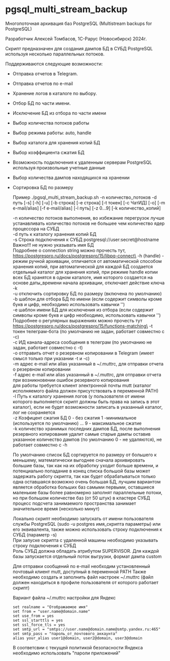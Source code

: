 # pgsql_multi_stream_backup

Многопоточная архивация баз PostgreSQL (Multistream backups for PostgreSQL)

Разработчик Алексей Томбасов, 1С-Рарус (Новосибирск) 2024г.

Скрипт предназначен для создания дампов БД в СУБД PostgreSQL используя несколько параллельных потоков.

Поддерживаются следующие возможности:
- Отправка отчетов в Telegram.
- Отправка отчетов по e-mail
- Хранение логов в каталоге по выбору.
- Отбор БД по части имени.
- Исключение БД из отбора по части имени
- Выбор количества потоков работы
- Выбор режима работы: auto, handle
- Выбор каталога для хранения копий БД
- Выбор коэффициента сжатия БД
- Возможность подключения к удаленным серверам PostgreSQL используя произвольные учетные данные
- Выбор количества дампов находящихся на хранении
- Сортировка БД по размеру

  Пример ./pgsql_multi_stream_backup.sh -n количество_потоков -d путь [-s] [-h] [-u] [-b строка] [-e строка] [-t токен] [-c ЧатИД] [-o] [-m e-mail/alias] [-f e-mail/alias] [-l путь] [-z 0...9] [-k количество_копий]
  
  -n количество потоков выполнения, во избежание перегрузок лучше устанавливать количество потоков не большее чем количество ядер процессора на СУБД\
  -d путь к каталогу хранения копий БД\
  -s Строка подключения к СУБД postgresql://user:secret@hostname    Важно!!! не нужно указывать имя БД\
     Подробнее о connection string можно прочесть тут, https://postgrespro.ru/docs/postgrespro/15/libpq-connect\
  -h (handle) - режим ручной архивации, отличается от автоматической способом хранения копий, при автоматической для каждой БД создается отдельный каталог для хранения копий, при режиме handle копии всех БД хранятся в одном каталоге, имя которого создается на основе даты_времени начала архивации, отключает действие ключа -k\
  -u отключить сортировку БД по размеру (включена по умолчанию)\
  -b шаблон для отбора БД по имени (если содержит символы кроме букв и цифр, необходимо использовать кавычки '')\
  -e шаблон имени БД для исключения из отбора (если содержит символы кроме букв и цифр необходимо, использовать кавычки '')\
     Подробнее о регулярных выражениях можно прочесть тут https://postgrespro.ru/docs/postgrespro/15/functions-matching\
  -t токен телеграм-бота (по умолчанию не задан, работает совместно с -c)\
  -c ИД канала-адреса сообщения в телеграм (по умолчанию не задан, работает совместно с -t)\
  -o отправить отчет о резервном копировании в Telegram (имеет смысл только при указании -t и -с)\
  -m адрес e-mail или alias указанный в ~/.muttrc, для отправки отчета о резервном копировании\
  -f адрес e-mail или alias указанный в ~/.muttrc, для отправки отчета при возникновении ошибок резервного копирования\
     для работы требуется клиент электронной почты mutt (каталог исполняемого файла должен присутствовать в переменной PATH)\
  -l Путь к каталогу хранения логов (у пользователя от имени которого выполняется скрипт должны быть права на запись в этот каталог), если  не будет возможности записать в указанный каталог, лог не сохраняется\
  -z Коэфицент сжатия БД 0 - без сжатия 1 -минимальное (используется по умолчанию) ... 9 - максимальное сжатие\
  -k количество хранимых последних дампов БД, после выполнения резервного копирования удалит самые старые дампы оставив указанное количество дампов (по умолчанию 0 - не удаляются), не работает совместно с -h
  
  По умолчанию список БД сортируется по размеру от большего к меньшему, математически выгоднее сначала архивировать большие базы, так как на их обработку уходит больше времени, и потенциально попадание в конец списка большой базы может задержать работу скрипта, так как будет обрабатываться только одна оставшаяся возможно очень большая БД, лучшим вариантом является обработка больших баз самыми первыми, оставшиеся маленькие базы более равномерно заполнят параллельные потоки, но при большом количестве баз (от 50 штук) в кластере СУБД процесс подсчета занимаемого пространства занимает значительное время (несколько минут)
  
  Локально скрипт необходимо запускать от имени пользователя службы PostgreSQL (sudo -u postgres имя_скрипта параметры) или его эквивалента, также можно использовать строку подключения к СУБД (параметр -s)\
  При запуске скрипта с удаленной машины необходимо указывать строку подключения к СУБД\
  Роль СУБД должна обладать атрибутом SUPERVISOR.
  Для каждой базы запускается отдельный поток выгрузки, формат дампа custom
  
  Для отправки сообщений по e-mail необходим установленный почтовый клиент mutt, доступный в переменной PATH
  Также необходимо создать и заполнить файл настроек ~/.muttrc (файл должен находиться в профиле пользователя от которого работает скрипт)

  Вариант файла ~/.muttrc настройки для Яндекс
  ```
  set realname = "Отображаемое имя"
  set from = "user.name@domain.name"
  set use_from = yes
  set ssl_starttls = yes
  set ssl_force_tls = yes
  set smtp_url = "smtps://user.name@domain.name@smtp.yandex.ru:465"
  set smtp_pass = "пароль_от_почтового_аккаунта"
  alias your_alias user1@domain, user2@domain, user3@domain  
  ```
  В соответсвии с текущей политикой безопасности Яндекса необходимо использовать "пароли приложений"
